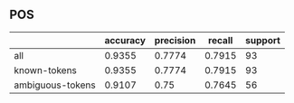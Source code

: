 
## POS

|                  | accuracy | precision | recall | support |
|------------------|----------|-----------|--------|---------|
| all              | 0.9355   | 0.7774    | 0.7915 | 93      |
| known-tokens     | 0.9355   | 0.7774    | 0.7915 | 93      |
| ambiguous-tokens | 0.9107   | 0.75      | 0.7645 | 56      |

